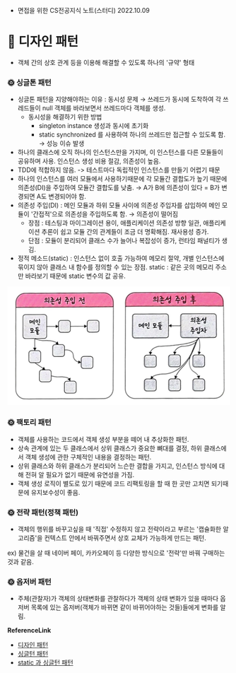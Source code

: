 - 면접을 위한 CS전공지식 노트(스터디) 2022.10.09
  

# 📌 디자인 패턴

- 객체 간의 상호 관계 등을 이용해 해결할 수 있도록 하나의 '규약' 형태

### 🌞 싱글톤 패턴

- 싱글톤 패턴을 지양해야하는 이유 : 동시성 문제 → 쓰레드가 동시에 도착하여 각 쓰레드들이 null 객체를 바라보면서 쓰레드마다 객체를 생성.
    - 동시성을 해결하기 위한 방법
        - singleton instance 생성과 동시에 초기화
        - static synchronized 를 사용하여 하나의 쓰레드만 접근할 수 있도록 함. → 성능 이슈 발생
- 하나의 클래스에 오직 하나의 인스턴스만을 가지며, 이 인스턴스를 다른 모듈들이 공유하며 사용. 인스턴스 생성 비용 절감, 의존성이 높음.
- TDD에 적합하지 않음. -> 테스트마다 독립적인 인스턴스를 만들기 어렵기 때문
- 하나의 인스턴스를 여러 모듈에서 사용하기때문에 각 모듈간 결합도가 높기 때문에 의존성(DI)을 주입하여 모듈간 결합도를 낮춤.
→ A가 B에 의존성이 있다 = B가 변경되면 A도 변경되어야 함.
- 의존성 주입(DI) : 메인 모듈과 하위 모듈 사이에 의존성 주입자를 삽입하여 메인 모듈이 '간접적'으로 의존성을 주입하도록 함. → 의존성이 떨어짐
    - 장점 : 테스팅과 마이그레이션 용이, 애플리케이션 의존성 방향 일관, 애플리케이션 추론이 쉽고 모듈 간의 관계들이 조금 더 명확해짐. 재사용성 증가.
    - 단점 : 모듈이 분리되어 클래스 수가 늘어나 복잡성이 증가, 런타임 패널티가 생김.
- 정적 메소드(static) : 인스턴스 없이 호출 가능하여 메모리 절약, 개별 인스턴스에 묶이지 않아 클래스 내 함수를 정의할 수 있는 장점. static : 같은 곳의 메모리 주소만 바라보기 때문에 static 변수의 값 공유.

![의존성 주입](../Resource/dp-di.jpeg)

### 🌞 팩토리 패턴

- 객체를 사용하는 코드에서 객체 생성 부분을 떼어 내 추상화한 패턴.
- 상속 관계에 있는 두 클래스에서 상위 클래스가 중요한 뼈대를 결정, 하위 클래스에서 객체 생성에 관한 구체적인 내용을 결정하는 패턴.
- 상위 클래스와 하위 클래스가 분리되어 느슨한 결합을 가지고, 인스턴스 방식에 대해 전혀 알 필요가 없기 때문에 유연성을 가짐.
- 객체 생성 로직이 별도로 있기 때문에 코드 리팩토링을 할 때 한 곳만 고치면 되기때문에 유지보수성이 좋음.

### 🌞 전략 패턴(정책 패턴)

- 객체의 행위를 바꾸고싶을 때 '직접' 수정하지 않고 전략이라고 부르는 '캡슐화한 알고리즘'을 컨텍스트 안에서 바꿔주면서 상호 교체가 가능하게 만드는 패턴.

ex) 물건을 살 때 네이버 페이, 카카오페이 등 다양한 방식으로 '전략'만 바꿔 구매하는 것과 같음.

### 🌞 옵저버 패턴

- 주체(관찰자)가 객체의 상태변화를 관찰하다가 객체의 상태 변화가 있을 때마다 옵저버 목록에 있는 옵저버(객체가 바뀌면 같이 바뀌어야하는 것들)들에게 변화를 알림.

**ReferenceLink**

- [디자인 패턴](https://www.hanbit.co.kr/channel/category/category_view.html?cms_code=CMS8616098823)
- [싱글턴 패턴](https://cjw-awdsd.tistory.com/42)
- [static 과 싱글턴 패턴](https://wikidocs.net/228)